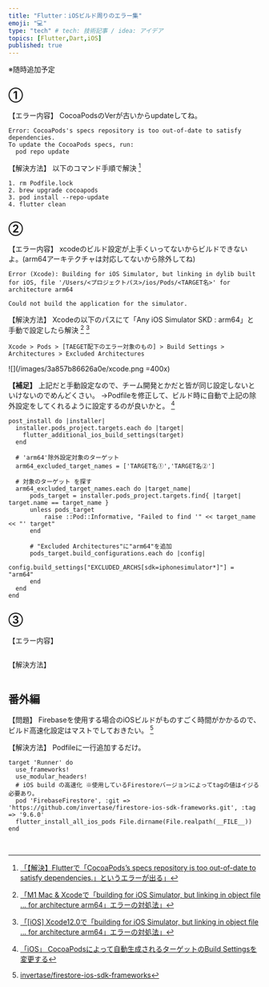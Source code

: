 ```yaml
---
title: "Flutter：iOSビルド周りのエラー集"
emoji: "💻"
type: "tech" # tech: 技術記事 / idea: アイデア
topics: [Flutter,Dart,iOS]
published: true
---
```

※随時追加予定

## ①
【エラー内容】
CocoaPodsのVerが古いからupdateしてね。
```
Error: CocoaPods's specs repository is too out-of-date to satisfy dependencies.
To update the CocoaPods specs, run:
  pod repo update
```
【解決方法】
 以下のコマンド手順で解決 [^1]
```text: project/iosパスにて
1. rm Podfile.lock
2. brew upgrade cocoapods
3. pod install --repo-update
4. flutter clean
```

## ②
【エラー内容】
xcodeのビルド設定が上手くいってないからビルドできないよ。(arm64アーキテクチャは対応してないから除外してね)
```
Error (Xcode): Building for iOS Simulator, but linking in dylib built for iOS, file '/Users/<プロジェクトパス>/ios/Pods/<TARGET名>' for architecture arm64

Could not build the application for the simulator.
```
【解決方法】
Xcodeの以下のパスにて「Any iOS Simulator SKD : arm64」と手動で設定したら解決 [^2] [^3]
```
Xcode > Pods > [TAEGET配下のエラー対象のもの] > Build Settings > Architectures > Excluded Architectures
```

![](/images/3a857b86626a0e/xcode.png =400x)

**【補足】**
上記だと手動設定なので、チーム開発とかだと皆が同じ設定しないといけないのでめんどくさい。
→Podfileを修正して、ビルド時に自動で上記の除外設定をしてくれるように設定するのが良いかと。 [^4]

```yaml:Podfile
post_install do |installer|
  installer.pods_project.targets.each do |target|
    flutter_additional_ios_build_settings(target)
  end

  # 'arm64'除外設定対象のターゲット
  arm64_excluded_target_names = ['TARGET名①','TARGET名②']

  # 対象のターゲット を探す
  arm64_excluded_target_names.each do |target_name|
      pods_target = installer.pods_project.targets.find{ |target| target.name == target_name }
      unless pods_target
          raise ::Pod::Informative, "Failed to find '" << target_name << "' target"
      end

      # "Excluded Architectures"に"arm64"を追加
      pods_target.build_configurations.each do |config|
          config.build_settings["EXCLUDED_ARCHS[sdk=iphonesimulator*]"] = "arm64"
      end
  end
end
```

## ③
【エラー内容】

```
```
【解決方法】
```
```

## 番外編
【問題】
Firebaseを使用する場合のiOSビルドがものすごく時間がかかるので、ビルド高速化設定はマストでしておきたい。 [^10]

【解決方法】
Podfileに一行追加するだけ。

```yaml:Podfile
target 'Runner' do
  use_frameworks!
  use_modular_headers!
  # iOS build の高速化 ※使用しているFirestoreバージョンによってtagの値はイジる必要あり。
  pod 'FirebaseFirestore', :git => 'https://github.com/invertase/firestore-ios-sdk-frameworks.git', :tag => '9.6.0'
  flutter_install_all_ios_pods File.dirname(File.realpath(__FILE__))
end
```


&nbsp;
[^1]: [「【解決】Flutterで「CocoaPods’s specs repository is too out-of-date to satisfy dependencies.」というエラーが出る」](https://www.ryu-nosu.com/cocoapods-satisfy-dependencies/)
[^2]: [「M1 Mac & Xcodeで「building for iOS Simulator, but linking in object file ... for architecture arm64」エラーの対処法」](https://qiita.com/littleossa/items/ff75b19e0ac6713941f8)
[^3]: [「[iOS] Xcode12.0で「building for iOS Simulator, but linking in object file ... for architecture arm64」エラーの対処法」](http://blog.be-style.jpn.com/article/187942746.html)
[^4]: [「iOS」 CocoaPodsによって自動生成されるターゲットのBuild Settingsを変更する](https://dev.classmethod.jp/articles/change-build-settings-of-cocoapods-library-target/) 
[^10]: [invertase/firestore-ios-sdk-frameworks](https://github.com/invertase/firestore-ios-sdk-frameworks)